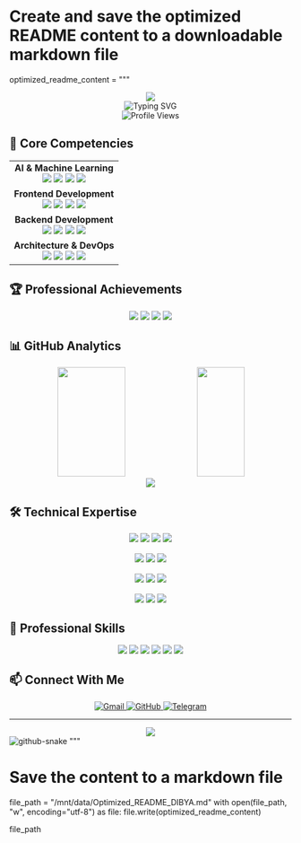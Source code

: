 # Create and save the optimized README content to a downloadable markdown file

optimized_readme_content = """
<div align="center">
  <img src="https://capsule-render.vercel.app/api?type=waving&color=gradient&customColorList=12&height=200&section=header&text=DIBYA&fontSize=80&fontAlignY=35&animation=twinkling&desc=AI%20Developer%20|%20Full%20Stack%20Developer&descAlignY=55&descAlign=50"/>
</div>

<div align="center">
  <img src="https://readme-typing-svg.herokuapp.com?font=Fira+Code&weight=500&size=40&duration=4000&pause=1000&color=00FF00&center=true&vCenter=true&width=600&height=100&lines=AI+Developer;Full+Stack+Developer;Machine+Learning+Expert;Software+Engineer" alt="Typing SVG" />
</div>

<div align="center">
  <img src="https://komarev.com/ghpvc/?username=dibya0018&label=Profile%20views&color=0e75b6&style=flat" alt="Profile Views" />
</div>

## 💼 Core Competencies

<div align="center">
  <table>
    <tr>
      <td align="center">
        <b>AI & Machine Learning</b><br/>
        <img src="https://img.shields.io/badge/TensorFlow-FF6F00?style=flat-square&logo=tensorflow&logoColor=white" />
        <img src="https://img.shields.io/badge/PyTorch-EE4C2C?style=flat-square&logo=pytorch&logoColor=white" />
        <img src="https://img.shields.io/badge/Scikit_Learn-F7931E?style=flat-square&logo=scikit-learn&logoColor=white" />
        <img src="https://img.shields.io/badge/OpenAI-412991?style=flat-square&logo=openai&logoColor=white" />
      </td>
    </tr>
    <tr>
      <td align="center">
        <b>Frontend Development</b><br/>
        <img src="https://img.shields.io/badge/React-61DAFB?style=flat-square&logo=react&logoColor=black" />
        <img src="https://img.shields.io/badge/Vue.js-4FC08D?style=flat-square&logo=vue.js&logoColor=white" />
        <img src="https://img.shields.io/badge/Next.js-000000?style=flat-square&logo=next.js&logoColor=white" />
        <img src="https://img.shields.io/badge/Tailwind_CSS-38B2AC?style=flat-square&logo=tailwind-css&logoColor=white" />
      </td>
    </tr>
    <tr>
      <td align="center">
        <b>Backend Development</b><br/>
        <img src="https://img.shields.io/badge/Node.js-339933?style=flat-square&logo=nodedotjs&logoColor=white" />
        <img src="https://img.shields.io/badge/Express.js-000000?style=flat-square&logo=express&logoColor=white" />
        <img src="https://img.shields.io/badge/Laravel-FF2D20?style=flat-square&logo=laravel&logoColor=white" />
        <img src="https://img.shields.io/badge/Django-092E20?style=flat-square&logo=django&logoColor=white" />
      </td>
    </tr>
    <tr>
      <td align="center">
        <b>Architecture & DevOps</b><br/>
        <img src="https://img.shields.io/badge/Microservices-FF6F00?style=flat-square&logo=microservices&logoColor=white" />
        <img src="https://img.shields.io/badge/Docker-2496ED?style=flat-square&logo=docker&logoColor=white" />
        <img src="https://img.shields.io/badge/AWS-232F3E?style=flat-square&logo=amazon-aws&logoColor=white" />
        <img src="https://img.shields.io/badge/CI/CD-2088FF?style=flat-square&logo=github-actions&logoColor=white" />
      </td>
    </tr>
  </table>
</div>

## 🏆 Professional Achievements

<div align="center">
  <img src="https://img.shields.io/badge/AI_Models-90%25_Accuracy-00C853?style=for-the-badge&logo=artificial-intelligence&logoColor=white" />
  <img src="https://img.shields.io/badge/High_Traffic_Apps-60%25_Performance_Improvement-00C853?style=for-the-badge&logo=chart-line&logoColor=white" />
  <img src="https://img.shields.io/badge/CI/CD_Pipeline-60%25_Faster_Deployment-FF6F00?style=for-the-badge&logo=rocket&logoColor=white" />
  <img src="https://img.shields.io/badge/Database_Optimization-40%25_Query_Improvement-0078D6?style=for-the-badge&logo=database&logoColor=white" />
</div>

## 📊 GitHub Analytics

<div align="center">
  <img width="49%" height="195px" src="https://github-readme-stats.vercel.app/api?username=dibya0018&show_icons=true&count_private=true&hide_border=true&title_color=00bfbf&icon_color=00bfbf&text_color=c9d1d9&bg_color=0d1117" />
  <img width="41%" height="195px" src="https://github-readme-stats.vercel.app/api/top-langs/?username=dibya0018&layout=compact&hide_border=true&title_color=00bfbf&text_color=00bfbf&bg_color=0d1117" />
</div>

<div align="center">
  <img src="https://github-readme-streak-stats.herokuapp.com/?user=dibya0018&theme=dark&hide_border=true" />
</div>

## 🛠️ Technical Expertise

<div align="center">
  <img src="https://img.shields.io/badge/Python-3776AB?style=for-the-badge&logo=python&logoColor=white" />
  <img src="https://img.shields.io/badge/TensorFlow-FF6F00?style=for-the-badge&logo=tensorflow&logoColor=white" />
  <img src="https://img.shields.io/badge/PyTorch-EE4C2C?style=for-the-badge&logo=pytorch&logoColor=white" />
  <img src="https://img.shields.io/badge/OpenAI-412991?style=for-the-badge&logo=openai&logoColor=white" />
  <br/><br/>
  <img src="https://img.shields.io/badge/JavaScript-F7DF1E?style=for-the-badge&logo=javascript&logoColor=black" />
  <img src="https://img.shields.io/badge/Java-ED8B00?style=for-the-badge&logo=openjdk&logoColor=white" />
  <img src="https://img.shields.io/badge/PHP-777BB4?style=for-the-badge&logo=php&logoColor=white" />
  <br/><br/>
  <img src="https://img.shields.io/badge/MySQL-4479A1?style=for-the-badge&logo=mysql&logoColor=white" />
  <img src="https://img.shields.io/badge/MongoDB-47A248?style=for-the-badge&logo=mongodb&logoColor=white" />
  <img src="https://img.shields.io/badge/PostgreSQL-336791?style=for-the-badge&logo=postgresql&logoColor=white" />
  <br/><br/>
  <img src="https://img.shields.io/badge/Git-F05032?style=for-the-badge&logo=git&logoColor=white" />
  <img src="https://img.shields.io/badge/VS_Code-007ACC?style=for-the-badge&logo=visual-studio-code&logoColor=white" />
  <img src="https://img.shields.io/badge/Linux-FCC624?style=for-the-badge&logo=linux&logoColor=black" />
</div>

## 💼 Professional Skills

<div align="center">
  <img src="https://img.shields.io/badge/AI_Development-Expert-00C853?style=for-the-badge&logo=artificial-intelligence&logoColor=white" />
  <img src="https://img.shields.io/badge/Machine_Learning-Expert-FF6F00?style=for-the-badge&logo=machine-learning&logoColor=white" />
  <img src="https://img.shields.io/badge/Problem_Solving-Expert-00C853?style=for-the-badge&logo=lightbulb&logoColor=white" />
  <img src="https://img.shields.io/badge/Team_Leadership-Advanced-FF6F00?style=for-the-badge&logo=users&logoColor=white" />
  <img src="https://img.shields.io/badge/Technical_Documentation-Expert-0078D6?style=for-the-badge&logo=document&logoColor=white" />
  <img src="https://img.shields.io/badge/Agile_Methodologies-Expert-00C853?style=for-the-badge&logo=agile&logoColor=white" />
</div>

## 📫 Connect With Me

<div align="center">
  <a href="mailto:dibyajyotidatta777@gmail.com">
    <img src="https://img.shields.io/badge/-Gmail-D14836?style=for-the-badge&logo=gmail&logoColor=white" alt="Gmail"/>
  </a>
  <a href="https://github.com/dibya0018">
    <img src="https://img.shields.io/badge/-GitHub-181717?style=for-the-badge&logo=github&logoColor=white" alt="GitHub"/>
  </a>
  <a href="https://t.me/RedXNexon">
    <img src="https://img.shields.io/badge/-Telegram-26A5E4?style=for-the-badge&logo=telegram&logoColor=white" alt="Telegram"/>
  </a>
</div>

---

<div align="center">
  <img src="https://capsule-render.vercel.app/api?type=waving&color=gradient&customColorList=12&height=100&section=footer&text=Let's%20Connect!&fontSize=40&fontAlignY=35&animation=twinkling"/>
</div>

<picture>
  <source media="(prefers-color-scheme: dark)" srcset="https://raw.githubusercontent.com/dibya0018/dibya0018/output/github-snake-dark.svg" />
  <source media="(prefers-color-scheme: light)" srcset="https://raw.githubusercontent.com/dibya0018/dibya0018/output/github-snake.svg" />
  <img alt="github-snake" src="https://raw.githubusercontent.com/dibya0018/dibya0018/output/github-snake.svg" />
</picture>
"""

# Save the content to a markdown file
file_path = "/mnt/data/Optimized_README_DIBYA.md"
with open(file_path, "w", encoding="utf-8") as file:
    file.write(optimized_readme_content)

file_path

